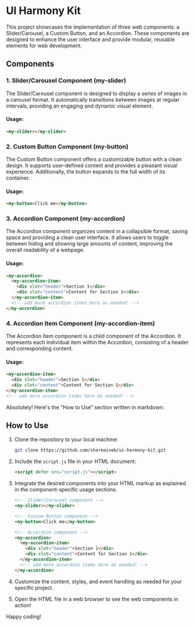 # UI Harmony Kit

This project showcases the implementation of three web components: a Slider/Carousel, a Custom Button, and an Accordion. These components are designed to enhance the user interface and provide modular, reusable elements for web development.

## Components

### 1. **Slider/Carousel Component (my-slider)**

The Slider/Carousel component is designed to display a series of images in a carousel format. It automatically transitions between images at regular intervals, providing an engaging and dynamic visual element.

#### Usage:

```html
<my-slider></my-slider>
```

### 2. **Custom Button Component (my-button)**

The Custom Button component offers a customizable button with a clean design. It supports user-defined content and provides a pleasant visual experience. Additionally, the button expands to the full width of its container.

#### Usage:

```html
<my-button>Click me</my-button>
```

### 3. **Accordion Component (my-accordion)**

The Accordion component organizes content in a collapsible format, saving space and providing a clean user interface. It allows users to toggle between hiding and showing large amounts of content, improving the overall readability of a webpage.

#### Usage:

```html
<my-accordion>
  <my-accordion-item>
    <div slot="header">Section 1</div>
    <div slot="content">Content for Section 1</div>
  </my-accordion-item>
  <!-- add more accordion items here as needed! -->
</my-accordion>
```

### 4. **Accordion Item Component (my-accordion-item)**

The Accordion Item component is a child component of the Accordion. It represents each individual item within the Accordion, consisting of a header and corresponding content.

#### Usage:

```html
<my-accordion-item>
  <div slot="header">Section 1</div>
  <div slot="content">Content for Section 1</div>
</my-accordion-item>
<!-- add more accordion items here as needed! -->
```

Absolutely! Here's the "How to Use" section written in markdown:

## How to Use

1. Clone the repository to your local machine:

   ```bash
   git clone https://github.com/sharmaineb/ui-harmony-kit.git
   ```

2. Include the `script.js` file in your HTML document:

   ```html
   <script defer src="script.js"></script>
   ```

3. Integrate the desired components into your HTML markup as explained in the component-specific usage sections.

   ```html
   <!-- Slider/Carousel component -->
   <my-slider></my-slider>

   <!-- Custom Button component -->
   <my-button>Click me</my-button>

   <!-- Accordion component -->
   <my-accordion>
     <my-accordion-item>
       <div slot="header">Section 1</div>
       <div slot="content">Content for Section 1</div>
     </my-accordion-item>
     <!-- add more accordion items here as needed! -->
   </my-accordion>
   ```

5. Customize the content, styles, and event handling as needed for your specific project.

6. Open the HTML file in a web browser to see the web components in action!

Happy coding!